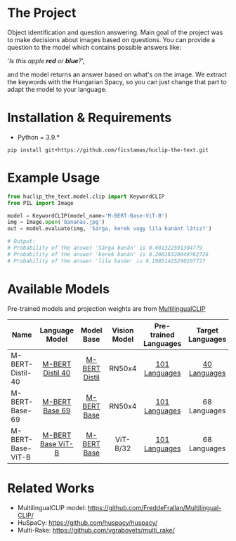 # The Project

Object identification and question answering. Main goal of the project was to make decisions about images based on questions. You can provide a question to the model which contains possible answers like: 

'_Is this apple **red** or **blue**?_',

and the model returns an answer based on what's on the image. We extract the keywords with the Hungarian Spacy, so you can just change that part to adapt the model to your language.

# Installation & Requirements

* Python = 3.9.*
```shell
pip install git+https://github.com/ficstamas/huclip-the-text.git
```

# Example Usage

```python
from huclip_the_text.model.clip import KeywordCLIP
from PIL import Image

model = KeywordCLIP(model_name='M-BERT-Base-ViT-B')
img = Image.open('bananas.jpg')
out = model.evaluate(img, 'Sárga, kerek vagy lila banánt látsz?')

# Output:
# Probability of the answer 'Sárga banán' is 0.601322591304779
# Probability of the answer 'kerek banán' is 0.20016320049762726
# Probability of the answer 'lila banán' is 0.19851425290107727
```

# Available Models

Pre-trained models and projection weights are from [MultilingualCLIP](https://github.com/FreddeFrallan/Multilingual-CLIP/)

| Name               |Language Model|Model Base|Vision Model | Pre-trained Languages | Target Languages | #Parameters|
|--------------------|:-----: |:-----: |:-----: |:-----: |:-----: |:-----: |
| M-BERT-Distil-40   | [M-BERT Distil 40](https://github.com/FreddeFrallan/Multilingual-CLIP/tree/main/Model%20Cards/M-BERT%20Distil%2040)   | [M-BERT Distil](https://huggingface.co/bert-base-multilingual-uncased)|  RN50x4 | [101 Languages](https://github.com/google-research/bert/blob/master/multilingual.md#list-of-languages) | [40 Languages](https://github.com/FreddeFrallan/Multilingual-CLIP/blob/main/Model%20Cards/M-BERT%20Distil%2040/Fine-Tune-Languages.md) | 66 M|
| M-BERT-Base-69     | [M-BERT Base 69](https://github.com/FreddeFrallan/Multilingual-CLIP/tree/main/Model%20Cards/M-BERT%20Base%2069)       | [M-BERT Base](https://huggingface.co/bert-base-multilingual-uncased)|RN50x4 | [101 Languages](https://github.com/google-research/bert/blob/master/multilingual.md#list-of-languages) | 68 Languages | 110 M|
| M-BERT-Base-ViT-B  | [M-BERT Base ViT-B](https://github.com/FreddeFrallan/Multilingual-CLIP/tree/main/Model%20Cards/M-BERT%20Base%20ViT-B) | [M-BERT Base](https://huggingface.co/bert-base-multilingual-uncased)|ViT-B/32 | [101 Languages](https://github.com/google-research/bert/blob/master/multilingual.md#list-of-languages) | 68 Languages | 110 M|

# Related Works

- MultilingualCLIP model: https://github.com/FreddeFrallan/Multilingual-CLIP/
- HuSpaCy: https://github.com/huspacy/huspacy/
- Multi-Rake: https://github.com/vgrabovets/multi_rake/
